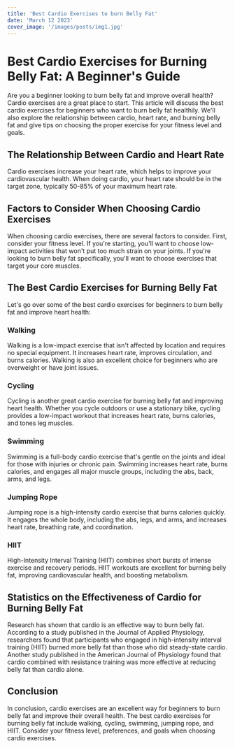 ```yaml
---
title: 'Best Cardio Exercises to burn Belly Fat'
date: 'March 12 2023'
cover_image: '/images/posts/img1.jpg'
---
```


# Best Cardio Exercises for Burning Belly Fat: A Beginner's Guide

Are you a beginner looking to burn belly fat and improve overall health? Cardio exercises are a great place to start. This article will discuss the best cardio exercises for beginners who want to burn belly fat healthily. We'll also explore the relationship between cardio, heart rate, and burning belly fat and give tips on choosing the proper exercise for your fitness level and goals.

## The Relationship Between Cardio and Heart Rate
Cardio exercises increase your heart rate, which helps to improve your cardiovascular health. When doing cardio, your heart rate should be in the target zone, typically 50-85% of your maximum heart rate. 

## Factors to Consider When Choosing Cardio Exercises
When choosing cardio exercises, there are several factors to consider. First, consider your fitness level. If you're starting, you'll want to choose low-impact activities that won't put too much strain on your joints. If you're looking to burn belly fat specifically, you'll want to choose exercises that target your core muscles.


## The Best Cardio Exercises for Burning Belly Fat
Let's go over some of the best cardio exercises for beginners to burn belly fat and improve heart health:

### Walking
Walking is a low-impact exercise that isn't affected by location and requires no special equipment. It increases heart rate, improves circulation, and burns calories. Walking is also an excellent choice for beginners who are overweight or have joint issues.

### Cycling
Cycling is another great cardio exercise for burning belly fat and improving heart health. Whether you cycle outdoors or use a stationary bike, cycling provides a low-impact workout that increases heart rate, burns calories, and tones leg muscles.

### Swimming
Swimming is a full-body cardio exercise that's gentle on the joints and ideal for those with injuries or chronic pain. Swimming increases heart rate, burns calories, and engages all major muscle groups, including the abs, back, arms, and legs.

### Jumping Rope
Jumping rope is a high-intensity cardio exercise that burns calories quickly. It engages the whole body, including the abs, legs, and arms, and increases heart rate, breathing rate, and coordination.

### HIIT
High-Intensity Interval Training (HIIT) combines short bursts of intense exercise and recovery periods. HIIT workouts are excellent for burning belly fat, improving cardiovascular health, and boosting metabolism.


## Statistics on the Effectiveness of Cardio for Burning Belly Fat
Research has shown that cardio is an effective way to burn belly fat. According to a study published in the Journal of Applied Physiology, researchers found that participants who engaged in high-intensity interval training (HIIT) burned more belly fat than those who did steady-state cardio. Another study published in the American Journal of Physiology found that cardio combined with resistance training was more effective at reducing belly fat than cardio alone.


## Conclusion
In conclusion, cardio exercises are an excellent way for beginners to burn belly fat and improve their overall health. The best cardio exercises for burning belly fat include walking, cycling, swimming, jumping rope, and HIIT. Consider your fitness level, preferences, and goals when choosing cardio exercises. 

